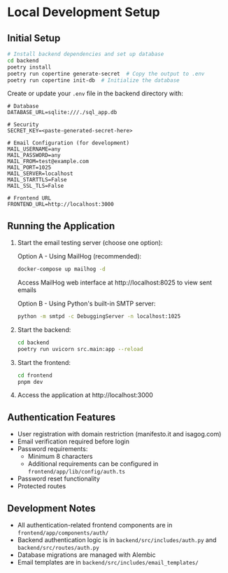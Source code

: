# Local Development Setup

## Initial Setup

```bash
# Install backend dependencies and set up database
cd backend
poetry install
poetry run copertine generate-secret  # Copy the output to .env
poetry run copertine init-db  # Initialize the database
```

Create or update your `.env` file in the backend directory with:
```
# Database
DATABASE_URL=sqlite:///./sql_app.db

# Security
SECRET_KEY=<paste-generated-secret-here>

# Email Configuration (for development)
MAIL_USERNAME=any
MAIL_PASSWORD=any
MAIL_FROM=test@example.com
MAIL_PORT=1025
MAIL_SERVER=localhost
MAIL_STARTTLS=False
MAIL_SSL_TLS=False

# Frontend URL
FRONTEND_URL=http://localhost:3000
```

## Running the Application

1. Start the email testing server (choose one option):

   Option A - Using MailHog (recommended):
   ```bash
   docker-compose up mailhog -d
   ```
   Access MailHog web interface at http://localhost:8025 to view sent emails

   Option B - Using Python's built-in SMTP server:
   ```bash
   python -m smtpd -c DebuggingServer -n localhost:1025
   ```

2. Start the backend:
   ```bash
   cd backend
   poetry run uvicorn src.main:app --reload
   ```

3. Start the frontend:
   ```bash
   cd frontend
   pnpm dev
   ```

4. Access the application at http://localhost:3000

## Authentication Features

- User registration with domain restriction (manifesto.it and isagog.com)
- Email verification required before login
- Password requirements:
  - Minimum 8 characters
  - Additional requirements can be configured in `frontend/app/lib/config/auth.ts`
- Password reset functionality
- Protected routes

## Development Notes

- All authentication-related frontend components are in `frontend/app/components/auth/`
- Backend authentication logic is in `backend/src/includes/auth.py` and `backend/src/routes/auth.py`
- Database migrations are managed with Alembic
- Email templates are in `backend/src/includes/email_templates/`
